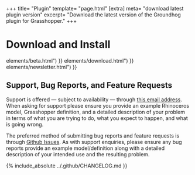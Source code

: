 +++
title=      "Plugin"
template=   "page.html"
[extra]
meta=       "download latest plugin version"
excerpt=    "Download the latest version of the Groundhog plugin for Grasshopper."
+++

# Download and Install

elements/beta.html") }}
elements/download.html") }}
elements/newsletter.html") }}

## Support, Bug Reports, and Feature Requests

Support is offered — subject to availability — through [this email address](mailto:groundhog@philipbelesky.com). When asking for support please ensure you provide an example Rhinoceros model, Grasshopper definition, and a detailed description of your problem in terms of what you are trying to do, what you expect to happen, and what is going wrong.

The preferred method of submitting bug reports and feature requests is through [Github Issues](https://github.com/philipbelesky/groundhog/issues). As with support enquiries, please ensure any bug reports provide an example model/definition along with a detailed description of your intended use and the resulting problem.

{% include_absolute ../.github/CHANGELOG.md }}
